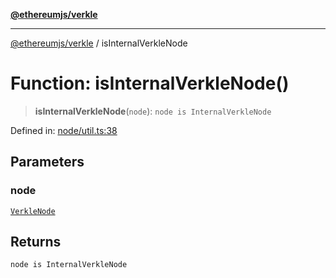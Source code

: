 [**@ethereumjs/verkle**](../README.md)

***

[@ethereumjs/verkle](../README.md) / isInternalVerkleNode

# Function: isInternalVerkleNode()

> **isInternalVerkleNode**(`node`): `node is InternalVerkleNode`

Defined in: [node/util.ts:38](https://github.com/ethereumjs/ethereumjs-monorepo/blob/master/packages/verkle/src/node/util.ts#L38)

## Parameters

### node

[`VerkleNode`](../type-aliases/VerkleNode.md)

## Returns

`node is InternalVerkleNode`
